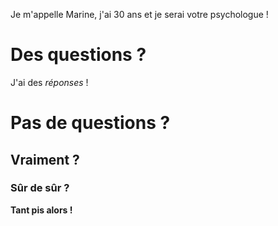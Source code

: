 Je m'appelle Marine, j'ai 30 ans et je serai votre psychologue !

# Des questions ?

J'ai des _réponses_ !

# Pas de questions ?

## Vraiment ?

### Sûr de sûr ?

**Tant pis alors !**
